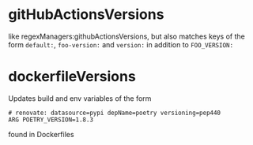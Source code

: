 # gitHubActionsVersions

like regexManagers:githubActionsVersions, but also matches keys of the form `default:`, `foo-version:` and `version:` in addition to `FOO_VERSION:`

# dockerfileVersions

Updates build and env variables of the form

```
# renovate: datasource=pypi depName=poetry versioning=pep440
ARG POETRY_VERSION=1.8.3
```

found in Dockerfiles
